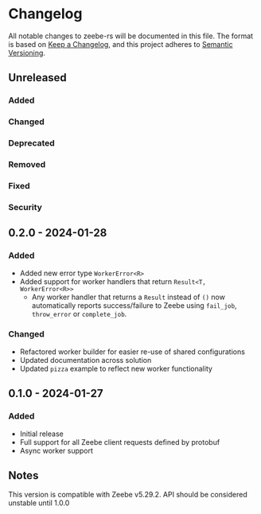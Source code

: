 # Changelog

All notable changes to zeebe-rs will be documented in this file. The format is based on [Keep a Changelog](https://keepachangelog.com/en/1.0.0/), and this project adheres to [Semantic Versioning](https://semver.org/).

## Unreleased

### Added

### Changed

### Deprecated

### Removed

### Fixed

### Security

## 0.2.0 - 2024-01-28

### Added

- Added new error type `WorkerError<R>`
- Added support for worker handlers that return `Result<T, WorkerError<R>>`
  - Any worker handler that returns a `Result` instead of `()` now automatically reports success/failure to Zeebe
    using `fail_job`, `throw_error` or `complete_job`.

### Changed

- Refactored worker builder for easier re-use of shared configurations
- Updated documentation across solution
- Updated `pizza` example to reflect new worker functionality

## 0.1.0 - 2024-01-27

### Added

- Initial release
- Full support for all Zeebe client requests defined by protobuf
- Async worker support

## Notes

This version is compatible with Zeebe v5.29.2. API should be considered unstable until 1.0.0
